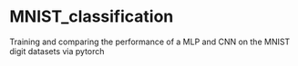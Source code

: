 # MNIST_classification
Training and comparing the performance of a MLP and CNN on the MNIST digit datasets via pytorch
